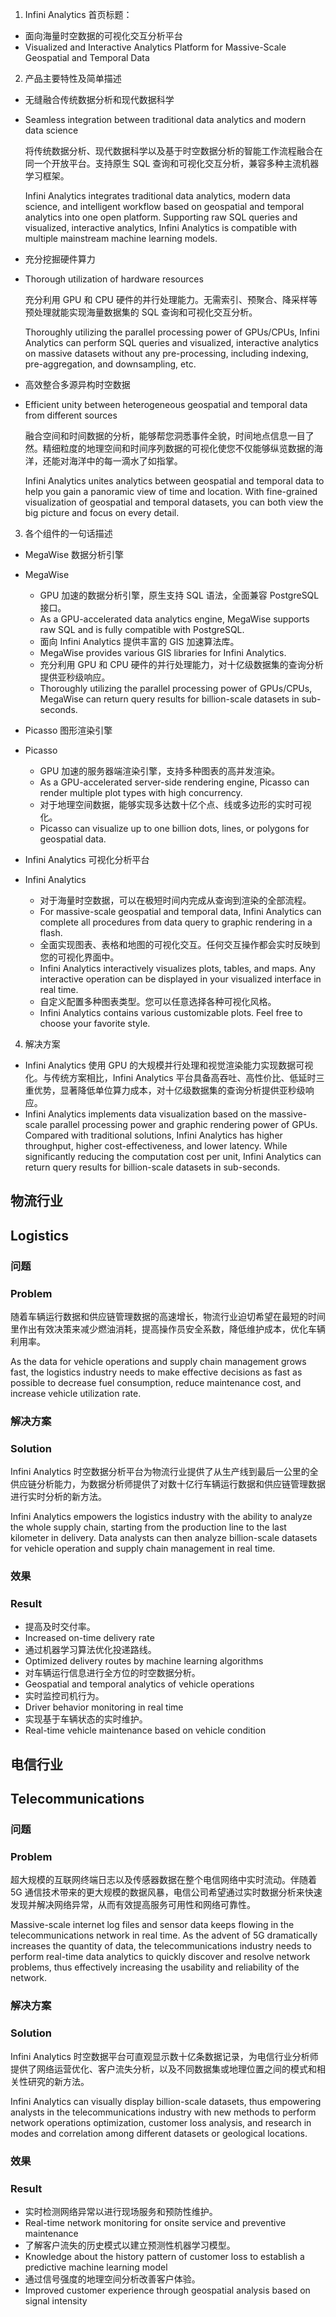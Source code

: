 1. Infini Analytics 首页标题：

- 面向海量时空数据的可视化交互分析平台
- Visualized and Interactive Analytics Platform for Massive-Scale Geospatial and Temporal Data

2. 产品主要特性及简单描述

- 无缝融合传统数据分析和现代数据科学
- Seamless integration between traditional data analytics and modern data science

  将传统数据分析、现代数据科学以及基于时空数据分析的智能工作流程融合在同一个开放平台。支持原生 SQL 查询和可视化交互分析，兼容多种主流机器学习框架。
  
  Infini Analytics integrates traditional data analytics, modern data science, and intelligent workflow based on geospatial and temporal analytics into one open platform. Supporting raw SQL queries and visualized, interactive analytics, Infini Analytics is compatible with multiple mainstream machine learning models.

- 充分挖掘硬件算力
- Thorough utilization of hardware resources

  充分利用 GPU 和 CPU 硬件的并行处理能力。无需索引、预聚合、降采样等预处理就能实现海量数据集的 SQL 查询和可视化交互分析。
  
  Thoroughly utilizing the parallel processing power of GPUs/CPUs, Infini Analytics can perform SQL queries and visualized, interactive analytics on massive datasets without any pre-processing, including indexing, pre-aggregation, and downsampling, etc.

- 高效整合多源异构时空数据
- Efficient unity between heterogeneous geospatial and temporal data from different sources

  融合空间和时间数据的分析，能够帮您洞悉事件全貌，时间地点信息一目了然。精细粒度的地理空间和时间序列数据的可视化使您不仅能够纵览数据的海洋，还能对海洋中的每一滴水了如指掌。

  Infini Analytics unites analytics between geospatial and temporal data to help you gain a panoramic view of time and location. With fine-grained visualization of geospatial and temporal datasets, you can both view the big picture and focus on every detail.

3. 各个组件的一句话描述

- MegaWise 数据分析引擎
- MegaWise

  - GPU 加速的数据分析引擎，原生支持 SQL 语法，全面兼容 PostgreSQL 接口。
  - As a GPU-accelerated data analytics engine, MegaWise supports raw SQL and is fully compatible with PostgreSQL.
  - 面向 Infini Analytics 提供丰富的 GIS 加速算法库。
  - MegaWise provides various GIS libraries for Infini Analytics.
  - 充分利用 GPU 和 CPU 硬件的并行处理能力，对十亿级数据集的查询分析提供亚秒级响应。
  - Thoroughly utilizing the parallel processing power of GPUs/CPUs, MegaWise can return query results for billion-scale datasets in sub-seconds.

- Picasso 图形渲染引擎
- Picasso

  - GPU 加速的服务器端渲染引擎，支持多种图表的高并发渲染。
  - As a GPU-accelerated server-side rendering engine, Picasso can render multiple plot types with high concurrency.
  - 对于地理空间数据，能够实现多达数十亿个点、线或多边形的实时可视化。
  - Picasso can visualize up to one billion dots, lines, or polygons for geospatial data.

- Infini Analytics 可视化分析平台
- Infini Analytics

  - 对于海量时空数据，可以在极短时间内完成从查询到渲染的全部流程。
  - For massive-scale geospatial and temporal data, Infini Analytics can complete all procedures from data query to graphic rendering in a flash.
  - 全面实现图表、表格和地图的可视化交互。任何交互操作都会实时反映到您的可视化界面中。
  - Infini Analytics interactively visualizes plots, tables, and maps. Any interactive operation can be displayed in your visualized interface in real time.
  - 自定义配置多种图表类型。您可以任意选择各种可视化风格。
  - Infini Analytics contains various customizable plots. Feel free to choose your favorite style.

4. 解决方案

- Infini Analytics 使用 GPU 的大规模并行处理和视觉渲染能力实现数据可视化。与传统方案相比，Infini Analytics 平台具备高吞吐、高性价比、低延时三重优势，显著降低单位算力成本，对十亿级数据集的查询分析提供亚秒级响应。
- Infini Analytics implements data visualization based on the massive-scale parallel processing power and graphic rendering power of GPUs. Compared with traditional solutions, Infini Analytics has higher throughput, higher cost-effectiveness, and lower latency. While significantly reducing the computation cost per unit, Infini Analytics can return query results for billion-scale datasets in sub-seconds.

## 物流行业
## Logistics

### 问题
### Problem

随着车辆运行数据和供应链管理数据的高速增长，物流行业迫切希望在最短的时间里作出有效决策来减少燃油消耗，提高操作员安全系数，降低维护成本，优化车辆利用率。

As the data for vehicle operations and supply chain management grows fast, the logistics industry needs to make effective decisions as fast as possible to decrease fuel consumption, reduce maintenance cost, and increase vehicle utilization rate.

### 解决方案
### Solution

Infini Analytics 时空数据分析平台为物流行业提供了从生产线到最后一公里的全供应链分析能力，为数据分析师提供了对数十亿行车辆运行数据和供应链管理数据进行实时分析的新方法。

Infini Analytics empowers the logistics industry with the ability to analyze the whole supply chain, starting from the production line to the last kilometer in delivery. Data analysts can then analyze billion-scale datasets for vehicle operation and supply chain management in real time.

### 效果
### Result

- 提高及时交付率。
- Increased on-time delivery rate
- 通过机器学习算法优化投递路线。
- Optimized delivery routes by machine learning algorithms
- 对车辆运行信息进行全方位的时空数据分析。
- Geospatial and temporal analytics of vehicle operations
- 实时监控司机行为。
- Driver behavior monitoring in real time
- 实现基于车辆状态的实时维护。
- Real-time vehicle maintenance based on vehicle condition

## 电信行业
## Telecommunications

### 问题
### Problem

超大规模的互联网终端日志以及传感器数据在整个电信网络中实时流动。伴随着 5G 通信技术带来的更大规模的数据风暴，电信公司希望通过实时数据分析来快速发现并解决网络异常，从而有效提高服务可用性和网络可靠性。

Massive-scale internet log files and sensor data keeps flowing in the telecommunications network in real time. As the advent of 5G dramatically increases the quantity of data, the telecommunications industry needs to perform real-time data analytics to quickly discover and resolve network problems, thus effectively increasing the usability and reliability of the network.

### 解决方案
### Solution

Infini Analytics 时空数据平台可直观显示数十亿条数据记录，为电信行业分析师提供了网络运营优化、客户流失分析，以及不同数据集或地理位置之间的模式和相关性研究的新方法。

Infini Analytics can visually display billion-scale datasets, thus empowering analysts in the telecommunications industry with new methods to perform network operations optimization, customer loss analysis, and research in modes and correlation among different datasets or geological locations.

### 效果
### Result

 - 实时检测网络异常以进行现场服务和预防性维护。
 - Real-time network monitoring for onsite service and preventive maintenance
 - 了解客户流失的历史模式以建立预测性机器学习模型。
 - Knowledge about the history pattern of customer loss to establish a predictive machine learning model
 - 通过信号强度的地理空间分析改善客户体验。
 - Improved customer experience through geospatial analysis based on signal intensity
